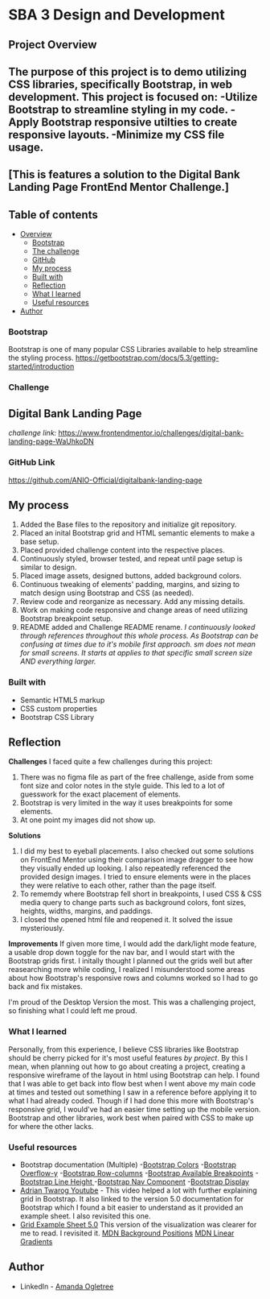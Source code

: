 
# SBA 3 Design and Development
## Project Overview
The purpose of this project is to demo utilizing CSS libraries, specifically Bootstrap, in web development. This project is focused on:
-Utilize Bootstrap to streamline styling in my code.
-Apply Bootstrap responsive utilties to create responsive layouts.
-Minimize my CSS file usage.
------------------------------------------------
[This is features a solution to the Digital Bank Landing Page FrontEnd Mentor Challenge.]
------------------------------------------------
## Table of contents

- [Overview](#overview)
  - [Bootstrap](#bootstrap-link)
  - [The challenge](#the-challenge)
  - [GitHub](#links)
  - [My process](#my-process)
  - [Built with](#built-with)
  - [Reflection](#reflection)
  - [What I learned](#what-i-learned)
  - [Useful resources](#useful-resources)
- [Author](#author)

### Bootstrap
Bootstrap is one of many popular CSS Libraries available to help streamline the styling process.
https://getbootstrap.com/docs/5.3/getting-started/introduction 

### Challenge

## Digital Bank Landing Page
*challenge link:* https://www.frontendmentor.io/challenges/digital-bank-landing-page-WaUhkoDN 

### GitHub Link
https://github.com/ANIO-Official/digitalbank-landing-page

## My process
  1. Added the Base files to the repository and initialize git repository.
  2. Placed an inital Bootstrap grid and HTML semantic elements to make a base setup.
  3. Placed provided challenge content into the respective places.
  4. Continuously styled, browser tested, and repeat until page setup is similar to design.
  5. Placed image assets, designed buttons, added background colors.
  6. Continuous tweaking of elements' padding, margins, and sizing to match design using Bootstrap and CSS (as needed).
  7. Review code and reorganize as necessary. Add any missing details.
  8. Work on making code responsive and change areas of need utilizing Bootstrap breakpoint setup.
  9. README added and Challenge README rename.
  *I continuously looked through references throughout this whole process. As Bootstrap can be confusing at times due to it's mobile first approach. sm does not mean for small screens. It starts at applies to that specific small screen size AND everything larger.*

### Built with

- Semantic HTML5 markup
- CSS custom properties
- Bootstrap CSS Library

## Reflection

  **Challenges**
  I faced quite a few challenges during this project:
  1. There was no figma file as part of the free challenge, aside from some font size and color notes in the style guide. This led to a lot of guesswork for the exact placement of elements. 
  2. Bootstrap is very limited in the way it uses breakpoints for some elements. 
  3. At one point my images did not show up.

  **Solutions**
  1. I did my best to eyeball placements. I also checked out some solutions on FrontEnd Mentor using their comparison image dragger to see how they visually ended up looking. I also repeatedly referenced the provided design images. I tried to ensure elements were in the places they were relative to each other, rather than the page itself.
  2. To rememdy where Bootstrap fell short in breakpoints, I used CSS & CSS media query to change parts such as background colors, font sizes, heights, widths, margins, and paddings.
  3. I closed the opened html file and reopened it. It solved the issue mysteriously.
  
  **Improvements**
  If given more time, I would add the dark/light mode feature, a usable drop down toggle for the nav bar, and I would start with the Bootstrap grids first. I initally thought I planned out the grids well but after reasearching more while coding, I realized I misunderstood some areas about how Bootstrap's responsive rows and columns worked so I had to go back and fix mistakes.

  I'm proud of the Desktop Version the most. This was a challenging project, so finishing what I could left me proud.
  
### What I learned
Personally, from this experience, I believe CSS libraries like Bootstrap should be cherry picked for it's most useful features *by project*. By this I mean, when planning out how to go about creating a project, creating a responsive wireframe of the layout in html using Bootstrap can help.  I found that I was able to get back into flow best when I went above my main code at times and tested out something I saw in a reference before applying it to what I had already coded. Though if I had done this more with Bootstrap's responsive grid, I would've had an easier time setting up the mobile version.
Bootstrap and other libraries, work best when paired with CSS to make up for where the other lacks.

### Useful resources

- Bootstrap documentation (Multiple)
-[Bootstrap Colors](https://getbootstrap.com/docs/5.3/utilities/colors)
-[Bootstrap Overflow-y](https://getbootstrap.com/docs/5.3/utilities/overflow/#overflow-y)
-[Bootstrap Row-columns](https://getbootstrap.com/docs/5.3/layout/grid/#row-columns)
-[Bootstrap Available Breakpoints](https://getbootstrap.com/docs/5.3/layout/breakpoints/#available-breakpoints)
-[Bootstrap Line Height ](https://getbootstrap.com/docs/5.3/utilities/text/#line-height)
-[Bootstrap Nav Component](https://getbootstrap.com/docs/5.3/components/navbar/#nav)
-[Bootstrap Display](https://getbootstrap.com/docs/5.3/utilities/display/#how-it-works)
- [Adrian Twarog Youtube](https://www.youtube.com/watch?v=Wqu-d_b3K-0&t=75s) - This video helped a lot with further explaining grid in Bootstrap. It also linked to the version 5.0 documentation for Bootstrap which I found a bit easier to understand as it provided an example sheet. I also revisited this one.
- [Grid Example Sheet 5.0](https://getbootstrap.com/docs/5.0/examples/grid) This version of the visualization was clearer for me to read. I revisited it.
[MDN Background Positions](https://developer.mozilla.org/en-US/docs/Web/CSS/background-position)
[MDN Linear Gradients](https://developer.mozilla.org/en-US/docs/Web/CSS/gradient/linear-gradient)


## Author

- LinkedIn - [Amanda Ogletree](https://www.linkedin.com/in/amanda-ogletree-a61b60168)
